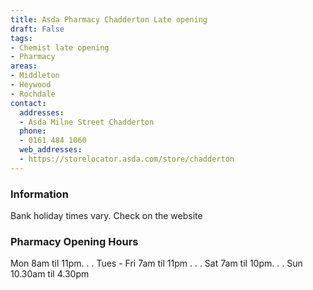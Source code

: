 ```yaml
---
title: Asda Pharmacy Chadderton Late opening
draft: False
tags:
- Chemist late opening
- Pharmacy
areas:
- Middleton
- Heywood
- Rochdale
contact:
  addresses:
  - Asda Milne Street Chadderton
  phone:
  - 0161 484 1060
  web_addresses:
  - https://storelocator.asda.com/store/chadderton
---
```


### Information
Bank holiday times vary. Check on the website

### Pharmacy Opening Hours
Mon 8am til 11pm. . .
Tues - Fri 7am til 11pm . . .
Sat 7am til 10pm. . .
Sun 10.30am til 4.30pm
